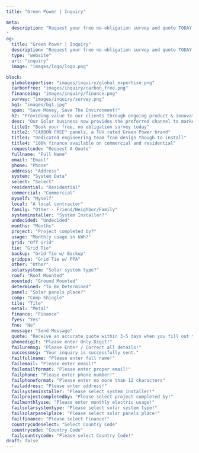 ```yaml
---
title: "Green Power | Inquiry"

meta:
  description: "Request your free no-obligation survey and quote TODAY! Solar panel solutions for your specific needs. Residential or commercial properties across Spain. No cookie-cutter quotes!
"
og:
  title: "Green Power | Inquiry"
  description: "Request your free no-obligation survey and quote TODAY! Solar panel solutions for your specific needs. Residential or commercial properties across Spain. No cookie-cutter quotes!" 
  type: "website"
  url: "inquiry"
  image: "images/logo/logo.png"

block:
  globalexpertise: "images/inquiry/global_expertise.png"
  carbonfree: "images/inquiry/carbon_free.png"
  financeimg: "images/inquiry/finance.png"
  survey: "images/inquiry/survey.png"
  bg1: "images/bg1.jpg"
  span: "Save Money, Save The Environment!"
  h2: "Providing value to our clients through ongoing product & innovation."
  desc: "Our Solar business now provides the preferred channel to market for some of the world’s leading PV manufacturers and our solar professionals work jointly with partners on enhancing product features, lowering lead times and improving cash flow."
  title1: "Book your free, no obligation survey today"
  title2: "CARBON FREE™ panels, a TUV rated Green Power brand"
  title3: "Dedicated engineering team from design though to install"
  title4: "100% finance available on commercial and residential"
  requestcode: "Request A Quote"
  fullname: "Full Name"
  email: "Email"
  phone: "Phone"
  address: "Address"
  system: "System Data"
  select: "Select"
  residential: "Residential"
  commercial: "Commercial"
  myself: "Myself"
  local: "A local contractor"
  family: "Other - Friend/Neighbor/Family"
  systeminstaller: "System Installer?"
  undecided: "Undecided"
  months: "Months"
  project: "Project completed by?"
  usage: "Monthly usage in kWh?"
  grid: "Off Grid"
  tie: "Grid Tie"
  backup: "Grid Tie w/ Backup"
  gridppa: "Grid Tie w/ PPA"
  other: "Other"
  solarsystem: "Solar system type?"
  roof: "Roof Mounted"
  mounted: "Ground Mounted"
  determined: "To Be Determined"
  panel: "Solar panels place?"
  comp: "Comp Shingle"
  tile: "Tile"
  metal: "Metal"
  finance: "Finance"
  fyes: "Yes"
  fno: "No"
  message: "Send Message"
  quote: "Receive an accurate quote within 3-5 days when you fill out the form on this page. Or, give us a call"
  phonedigit: "Please enter Only Digit!"
  failuremsg: "Please Enter / Correct all details!"
  successmsg: "Your inquiry is successfully sent."
  failfullname: "Please enter full name!"
  failemail: "Please enter email!"
  failemailformat: "Please enter proper email!"
  failphone: "Please enter phone number!"
  failphoneformat: "Please enter no more than 12 characters"
  failaddress: "Please enter address!"
  failsysteminstaller: "Please select system installer!"
  failprojectcompletedby: "Please select project completed by!"
  failmonthlyuse: "Please enter monthly electric usage!"
  failsolarsystemtype: "Please select solar system type!"
  failsolarpanelplace: "Please select solar panels place!"
  failfinance: "Please select Finance!"
  countrycodeselect: "Select Country Code"
  countrycode: "Country Code"
  failcountrycode: "Please select Country Code!"
draft: false
---
```

